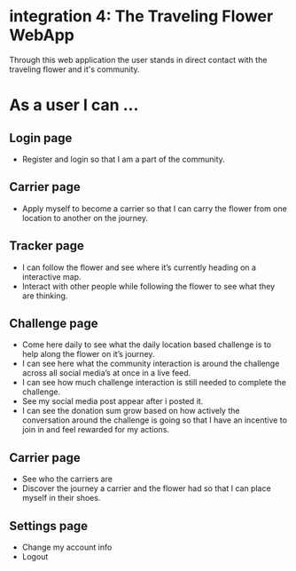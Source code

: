 
# integration 4: The Traveling Flower WebApp

Through this web application the user stands in direct contact with the traveling flower and it's community.

# As a user I can ...

## Login page
* Register and login so that I am a part of the community.

## Carrier page
* Apply myself to become a carrier so that I can carry the flower from one location to another on the journey.

## Tracker page
* I can follow the flower and see where it’s currently heading on a interactive map.
* Interact with other people while following the flower to see what they are thinking.


## Challenge page
* Come here daily to see what the daily location based challenge is to help along the flower on it’s journey.
* I can see here what the community interaction is around the challenge across all social media’s at once in a live feed.
* I can see how much challenge interaction is still needed to complete the challenge.
* See my social media post appear after i posted it.
* I can see the donation sum grow based on how actively the conversation around the challenge is going so that I have an incentive to join in and feel rewarded for my actions.


## Carrier page
* See who the carriers are
* Discover the journey a carrier and the flower had so that I can place
myself in their shoes.


## Settings page
* Change my account info
* Logout


